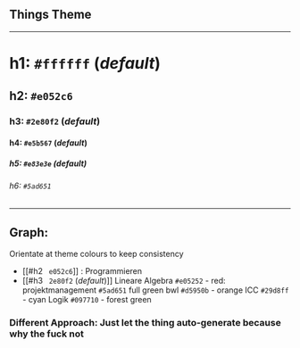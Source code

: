 ## Things Theme
--- 
# h1:  `#ffffff` (_default_)
## h2: `#e052c6`
### h3:  `#2e80f2` (_default_)
#### h4: `#e5b567` (_default_)
##### h5: `#e83e3e` (_default_)
###### h6:  `#5ad651`

---
## Graph:
Orientate at theme colours to keep consistency
- [[#h2 ` e052c6`]] : Programmieren
- [[#h3 ` 2e80f2` (_default_)]] Lineare Algebra
`#e05252` - red: projektmanagement
`#5ad651` full green bwl
`#d5950b` - orange ICC
`#29d8ff` - cyan Logik
`#097710` - forest green

### Different Approach: Just let the thing auto-generate because why the fuck not

